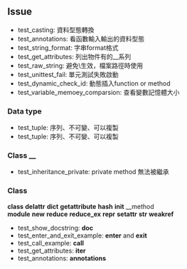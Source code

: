 

## Issue
- test_casting: 資料型態轉換
- test_annotations: 看函數輸入輸出的資料型態
- test_string_format: 字串format格式
- test_get_attributes: 列出物件有的__系列
- test_raw_string: 避免\生效，檔案路徑時使用
- test_unittest_fail: 單元測試失敗啟動
- test_dynamic_check_id: 動態插入function or method
- test_variable_memoey_comparsion: 查看變數記憶體大小
### Data type
- test_tuple: 序列、不可變、可以複製
- test_tuple: 序列、不可變、可以複製

### Class __
- test_inheritance_private: private method 無法被繼承

### Class
__class__ 
__delattr__ 
__dict__ 
__getattribute__ 
__hash__ 
__init__ 
__method               
__module__ 
__new__ 
__reduce__ 
__reduce_ex__ 
__repr__ 
__setattr__ 
__str__ 
__weakref__ 
- test_show_docstring: __doc__
- test_enter_and_exit_example:  __enter__ and __exit__
- test_call_example: __call__
- test_get_attributes: __iter__
- test_annotations: __annotations__